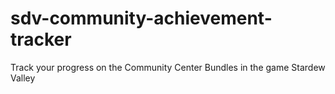 # sdv-community-achievement-tracker
Track your progress on the Community Center Bundles in the game Stardew Valley
